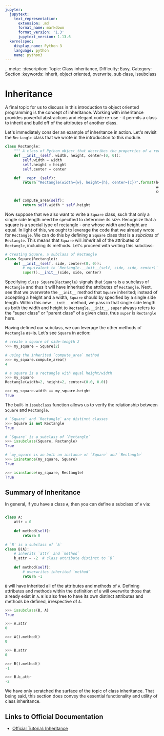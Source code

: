 ```yaml
---
jupyter:
  jupytext:
    text_representation:
      extension: .md
      format_name: markdown
      format_version: '1.3'
      jupytext_version: 1.13.6
  kernelspec:
    display_name: Python 3
    language: python
    name: python3
---
```


<!-- #raw raw_mimetype="text/restructuredtext" -->
.. meta::
   :description: Topic: Class inheritance, Difficulty: Easy, Category: Section
   :keywords: inherit, object oriented, overwrite, sub class, issubclass
<!-- #endraw -->

<!-- #region -->
# Inheritance
A final topic for us to discuss in this introduction to object oriented programming is the concept of inheritance. Working with inheritance provides powerful abstractions and elegant code re-use - it permits a class to inherit and build off of the attributes of another class.

Let's immediately consider an example of inheritance in action. Let's revisit the `Rectangle` class that we wrote in the introduction to this module.

```python
class Rectangle:
    """ A class of Python object that describes the properties of a rectangle"""
    def __init__(self, width, height, center=(0, 0)):
        self.width = width    
        self.height = height  
        self.center = center

    def __repr__(self):
        return "Rectangle(width={w}, height={h}, center={c})".format(h=self.height,
                                                                     w=self.width,
                                                                     c=self.center)

    def compute_area(self):
        return self.width * self.height
```

Now suppose that we also want to write a `Square` class, such that only a single side length need be specified to determine its size. Recognize that a square is a special type of rectangle - one whose width and height are equal. In light of this, we ought to leverage the code that we already wrote for `Rectangle`. We can do this by defining a `Square` class that is a *subclass* of `Rectangle`. This means that `Square` will *inherit* all of the attributes of `Rectangle`, including its methods. Let's proceed with writing this subclass:

```python
# Creating Square, a subclass of Rectangle
class Square(Rectangle):
    def __init__(self, side, center=(0, 0)):
        # equivalent to `Rectangle.__init__(self, side, side, center)`
        super().__init__(side, side, center)
```

Specifying `class Square(Rectangle)` signals that `Square` is a subclass of `Rectangle` and thus it will have inherited the attributes of `Rectangle`. Next, see that we overwrote the `__init__` method that `Square` inherited; instead of accepting a height and a width, `Square` should by specified by a single side length. Within this new `__init__` method, we pass in that single side length as both the width and height to `Rectangle.__init__`. `super` always refers to the "super class" or "parent class" of a given class, thus `super` is `Rectangle` here.

Having defined our subclass, we can leverage the other methods of `Rectangle` as-is. Let's see `Square` in action:

```python
# create a square of side-length 2
>>> my_square = Square(2)

# using the inherited `compute_area` method
>>> my_square.compute_area()
4

# a square is a rectangle with equal height/width
>>> my_square
Rectangle(width=2, height=2, center=(0.0, 0.0))

>>> my_square.width == my_square.height
True
```

<!-- #endregion -->

<!-- #region -->
The built-in `issubclass` function allows us to verify the relationship between `Square` and `Rectangle`.

```python
# `Square` and `Rectangle` are distinct classes
>>> Square is not Rectangle
True

# `Square` is a subclass of `Rectangle`
>>> issubclass(Square, Rectangle)
True

# `my_square is an both an instance of `Square` and `Rectangle`
>>> isinstance(my_square, Square)
True

>>> isinstance(my_square, Rectangle)
True
```
<!-- #endregion -->

## Summary of Inheritance

<!-- #region -->
In general, if you have a class `A`, then you can define a subclass of `A` via:

```python

class A:
    attr = 0
    
    def method(self):
        return 0
    
# `B` is a subclass of `A`
class B(A):
    # inherits `attr` and `method`
    b_attr = -2  # class attribute distinct to `B`
    
    def method(self):
        # overwrites inherited `method`
        return -1
```

`B` will have inherited all of the attributes and methods of `A`. Defining attributes and methods within the definition of `B` will overwrite those that already exist in `A`. `B` is also free to have its own distinct attributes and methods be defined, irrespective of `A`.

```python
>>> issubclass(B, A)
True

>>> A.attr
0

>>> A().method()
0

>>> B.attr
0

>>> B().method()
-1

>>> B.b_attr
-2
```
<!-- #endregion -->

We have only scratched the surface of the topic of class inheritance. That being said, this section does convey the essential functionality and utility of class inheritance. 


## Links to Official Documentation

- [Official Tutorial: Inheritance](https://docs.python.org/3/tutorial/classes.html#inheritance)
